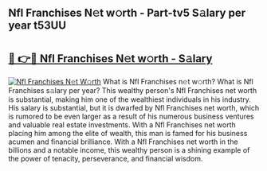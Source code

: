 ## Nfl Franchises N𝚎t w𝚘rth - Part-tv5 S𝚊lary per year t53UU

# <h2><a href="http://gc3475r.nevu.top/?p=Nfl+Franchises">🔗 👉🔴 Nfl Franchises N𝚎t w𝚘rth - S𝚊lary</a></h2>

[![Nfl Franchises N𝚎t W𝚘rth](https://i.imgur.com/Oavwk0R.jpeg)](http://gc3475r.nevu.top/?p=Nfl+Franchises)
What is Nfl Franchises n𝚎t w𝚘rth? What is Nfl Franchises s𝚊lary per year?
This wealthy person's Nfl Franchises net worth is substantial, making him one of the wealthiest individuals in his industry. His salary is substantial, but it is dwarfed by Nfl Franchises net worth, which is rumored to be even larger as a result of his numerous business ventures and valuable real estate investments. With a Nfl Franchises net worth placing him among the elite of wealth, this man is famed for his business acumen and financial brilliance. With a Nfl Franchises net worth in the billions and a notable income, this wealthy person is a shining example of the power of tenacity, perseverance, and financial wisdom.
